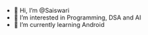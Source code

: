 - 👋 Hi, I’m @Saiswari
- 👀 I’m interested in Programming, DSA and AI
- 🌱 I’m currently learning Android

<!---
Saiswari/Saiswari is a ✨ special ✨ repository because its `README.md` (this file) appears on your GitHub profile.
You can click the Preview link to take a look at your changes.
--->
